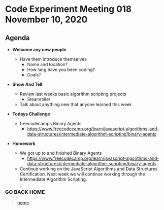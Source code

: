 # Code Experiment Meeting 018 November 10, 2020

## Agenda
- **Welcome any new people**
  - Have them introduce themselves
    - Name and location?
    - How long have you been coding?
    - Goals?


- **Show And Tell**
  - Review last weeks basic algorithm scripting projects
    - Steamroller
  - Talk about anything new that anyone learned this week


- **Todays Challenge**
  - freecodecamps Binary Agents
    - https://www.freecodecamp.org/learn/javascript-algorithms-and-data-structures/intermediate-algorithm-scripting/binary-agents


- **Homework**
  - We got up to and finished Binary Agents
    - https://www.freecodecamp.org/learn/javascript-algorithms-and-data-structures/intermediate-algorithm-scripting/binary-agents
  - Continue working on the JavaScript Algorithms and Data Structures Certification.  Next week we will continue working through the Intermediate Algorithm Scripting.


### GO BACK HOME
> [home](../../../readme.md)